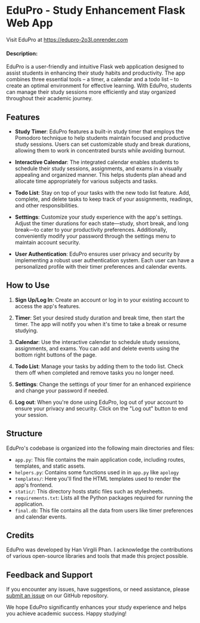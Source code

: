 # EduPro - Study Enhancement Flask Web App

Visit EduPro at https://edupro-2o3l.onrender.com

#### Description:

EduPro is a user-friendly and intuitive Flask web application designed to assist students in enhancing their study habits and productivity. The app combines three essential tools – a timer, a calendar and a todo list – to create an optimal environment for effective learning. With EduPro, students can manage their study sessions more efficiently and stay organized throughout their academic journey.

## Features

-   **Study Timer**: EduPro features a built-in study timer that employs the Pomodoro technique to help students maintain focused and productive study sessions. Users can set customizable study and break durations, allowing them to work in concentrated bursts while avoiding burnout.

-   **Interactive Calendar**: The integrated calendar enables students to schedule their study sessions, assignments, and exams in a visually appealing and organized manner. This helps students plan ahead and allocate time appropriately for various subjects and tasks.

-   **Todo List**: Stay on top of your tasks with the new todo list feature. Add, complete, and delete tasks to keep track of your assignments, readings, and other responsibilities.

-   **Setttings**: Customize your study experience with the app's settings. Adjust the timer durations for each state—study, short break, and long break—to cater to your productivity preferences. Additionally, conveniently modify your password through the settings menu to maintain account security.

-   **User Authentication**: EduPro ensures user privacy and security by implementing a robust user authentication system. Each user can have a personalized profile with their timer preferences and calendar events.

## How to Use

1. **Sign Up/Log In**: Create an account or log in to your existing account to access the app's features.

2. **Timer**: Set your desired study duration and break time, then start the timer. The app will notify you when it's time to take a break or resume studying.

3. **Calendar**: Use the interactive calendar to schedule study sessions, assignments, and exams. You can add and delete events using the bottom right buttons of the page.

4. **Todo List**: Manage your tasks by adding them to the todo list. Check them off when completed and remove tasks you no longer need.

5. **Settings**: Change the settings of your timer for an enhanced expirience and change your password if needed.

6. **Log out**: When you're done using EduPro, log out of your account to ensure your privacy and security. Click on the "Log out" button to end your session.

## Structure

EduPro's codebase is organized into the following main directories and files:

-   `app.py`: This file contains the main application code, including routes, templates, and static assets.
-   `helpers.py`: Contains some functions used in in `app.py` like `apology`
-   `templates/`: Here you'll find the HTML templates used to render the app's frontend.
-   `static/`: This directory hosts static files such as stylesheets.
-   `requirements.txt`: Lists all the Python packages required for running the application.
-   `final.db`: This file contains all the data from users like timer preferences and calendar events.

## Credits

EduPro was developed by Han Virgili Phan. I acknowledge the contributions of various open-source libraries and tools that made this project possible.

## Feedback and Support

If you encounter any issues, have suggestions, or need assistance, please [submit an issue](https://github.com/hanvi10/edupro/issues) on our GitHub repository.

We hope EduPro significantly enhances your study experience and helps you achieve academic success. Happy studying!
